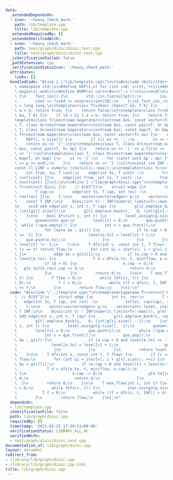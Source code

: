 ```yaml
---
data:
  _extendedDependsOn:
  - icon: ':heavy_check_mark:'
    path: lib/template.cpp
    title: lib/template.cpp
  _extendedRequiredBy: []
  _extendedVerifiedWith:
  - icon: ':heavy_check_mark:'
    path: test/graph/dinic/dinic.test.cpp
    title: test/graph/dinic/dinic.test.cpp
  _isVerificationFailed: false
  _pathExtension: cpp
  _verificationStatusIcon: ':heavy_check_mark:'
  attributes:
    links: []
  bundledCode: "#line 1 \"lib/template.cpp\"\n\n\n#include <bits/stdc++.h>\nusing\
    \ namespace std;\n\n#define REP(i,n) for (int i=0; i<(n); ++i)\n#define ALL(x)\
    \ begin(x),end(x)\n#define DUMP(x) cerr<<#x<<\" = \"<<(x)<<endl\n\nstruct fast_ios\
    \ {\n    fast_ios() {\n        std::cin.tie(nullptr);\n        ios::sync_with_stdio(false);\n\
    \        cout << fixed << setprecision(20);\n    };\n} fast_ios_;\n\nusing ll\
    \ = long long;\n\ntemplate<class T>\nbool chmin(T &a, T b) {\n    if (a > b) {\
    \ a = b; return true; }\n    return false;\n}\ntemplate<class T>\nbool chmax(T\
    \ &a, T b) {\n    if (a < b) { a = b; return true; }\n    return false;\n}\n\n\
    template<class T>\nostream &operator<<(ostream &os, const vector<T> &v);\ntemplate<class\
    \ T, class U>\nostream &operator<<(ostream &os, const pair<T, U> &p);\ntemplate<class\
    \ T, class U>\nostream &operator<<(ostream &os, const map<T, U> &mp);\n\ntemplate<class\
    \ T>\nostream &operator<<(ostream &os, const vector<T> &v) {\n    os << '[';\n\
    \    REP(i, v.size()) {\n        if (i) os << ',';\n        os << v[i];\n    }\n\
    \    return os << ']';\n}\n\ntemplate<class T, class U>\nostream &operator<<(ostream\
    \ &os, const pair<T, U> &p) {\n    return os << '(' << p.first << ' ' << p.second\
    \ << ')';\n}\n\ntemplate<class T, class U>\nostream &operator<<(ostream &os, const\
    \ map<T, U> &mp) {\n    os << '{';\n    for (const auto &p : mp) {\n        os\
    \ << p << endl;\n    }\n    return os << '}';\n}\n\nconst int INF = numeric_limits<int>::max();\n\
    const ll LINF = numeric_limits<ll>::max();\n\ntemplate<class T>\nstruct edge {\n\
    \    int from, to; T cost;\n    edge(int to, T cost) :\n        from(-1), to(to),\
    \ cost(cost) {}\n    edge(int from, int to, T cost) :\n        from(from), to(to),\
    \ cost(cost) {}\n};\n\n\n#line 2 \"lib/graph/dinic.cpp\"\n\ntemplate<typename\
    \ T>\nstruct Dinic {\n    // O(EV^2)\n    struct edge {\n        int to, rev;\n\
    \        T cap;\n        edge(int to, T cap, int rev) :\n            to(to), cap(cap),\
    \ rev(rev) {}\n    };\n\n    vector<vector<edge>> g;\n    vector<int> level, iter;\n\
    \    const T INF;\n\n    Dinic(int V) : INF(numeric_limits<T>::max()), g(V) {}\n\
    \n    void add_edge(int s, int t, T cap) {\n        g[s].emplace_back(t, cap,\
    \ (int)g[t].size());\n        g[t].emplace_back(s,   0, (int)g[s].size() - 1);\n\
    \    }\n\n    bool bfs(int s, int t) {\n        level.assign(g.size(), -1);\n\
    \        queue<int> que;\n        level[s] = 0;\n        que.push(s);\n      \
    \  while (!que.empty()) {\n            int v = que.front();\n            que.pop();\n\
    \            for (auto &e : g[v]) {\n                if (e.cap > 0 and level[e.to]\
    \ == -1) {\n                    level[e.to] = level[v] + 1;\n                \
    \    que.push(e.to);\n                }\n            }\n        }\n        return\
    \ level[t] != -1;\n    }\n\n    T dfs(int v, const int t, T flow) {\n        if\
    \ (v == t) return flow;\n        for (int &i = iter[v]; i < g[v].size(); ++i)\
    \ {\n            edge &e = g[v][i];\n            if (e.cap > 0 and level[v] <\
    \ level[e.to]) {\n                T d = dfs(e.to, t, min(flow, e.cap));\n    \
    \            if (d > 0) {\n                    e.cap -= d;\n                 \
    \   g[e.to][e.rev].cap += d;\n                    return d;\n                }\n\
    \            }\n        }\n        return 0;\n    }\n\n    T max_flow(int s, int\
    \ t) {\n        T flow = 0;\n        while (bfs(s, t)) {\n            iter.assign(g.size(),\
    \ 0);\n            T f = 0;\n            while ((f = dfs(s, t, INF)) > 0) flow\
    \ += f;\n        }\n        return flow;\n    }\n};\n"
  code: "#include \"../template.cpp\"\n\ntemplate<typename T>\nstruct Dinic {\n  \
    \  // O(EV^2)\n    struct edge {\n        int to, rev;\n        T cap;\n     \
    \   edge(int to, T cap, int rev) :\n            to(to), cap(cap), rev(rev) {}\n\
    \    };\n\n    vector<vector<edge>> g;\n    vector<int> level, iter;\n    const\
    \ T INF;\n\n    Dinic(int V) : INF(numeric_limits<T>::max()), g(V) {}\n\n    void\
    \ add_edge(int s, int t, T cap) {\n        g[s].emplace_back(t, cap, (int)g[t].size());\n\
    \        g[t].emplace_back(s,   0, (int)g[s].size() - 1);\n    }\n\n    bool bfs(int\
    \ s, int t) {\n        level.assign(g.size(), -1);\n        queue<int> que;\n\
    \        level[s] = 0;\n        que.push(s);\n        while (!que.empty()) {\n\
    \            int v = que.front();\n            que.pop();\n            for (auto\
    \ &e : g[v]) {\n                if (e.cap > 0 and level[e.to] == -1) {\n     \
    \               level[e.to] = level[v] + 1;\n                    que.push(e.to);\n\
    \                }\n            }\n        }\n        return level[t] != -1;\n\
    \    }\n\n    T dfs(int v, const int t, T flow) {\n        if (v == t) return\
    \ flow;\n        for (int &i = iter[v]; i < g[v].size(); ++i) {\n            edge\
    \ &e = g[v][i];\n            if (e.cap > 0 and level[v] < level[e.to]) {\n   \
    \             T d = dfs(e.to, t, min(flow, e.cap));\n                if (d > 0)\
    \ {\n                    e.cap -= d;\n                    g[e.to][e.rev].cap +=\
    \ d;\n                    return d;\n                }\n            }\n      \
    \  }\n        return 0;\n    }\n\n    T max_flow(int s, int t) {\n        T flow\
    \ = 0;\n        while (bfs(s, t)) {\n            iter.assign(g.size(), 0);\n \
    \           T f = 0;\n            while ((f = dfs(s, t, INF)) > 0) flow += f;\n\
    \        }\n        return flow;\n    }\n};\n"
  dependsOn:
  - lib/template.cpp
  isVerificationFile: false
  path: lib/graph/dinic.cpp
  requiredBy: []
  timestamp: '2021-02-25 17:59:51+09:00'
  verificationStatus: LIBRARY_ALL_AC
  verifiedWith:
  - test/graph/dinic/dinic.test.cpp
documentation_of: lib/graph/dinic.cpp
layout: document
redirect_from:
- /library/lib/graph/dinic.cpp
- /library/lib/graph/dinic.cpp.html
title: lib/graph/dinic.cpp
---
```


